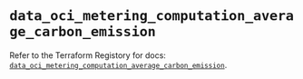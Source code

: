 # `data_oci_metering_computation_average_carbon_emission`

Refer to the Terraform Registory for docs: [`data_oci_metering_computation_average_carbon_emission`](https://registry.terraform.io/providers/oracle/oci/6.18.0/docs/data-sources/metering_computation_average_carbon_emission).
